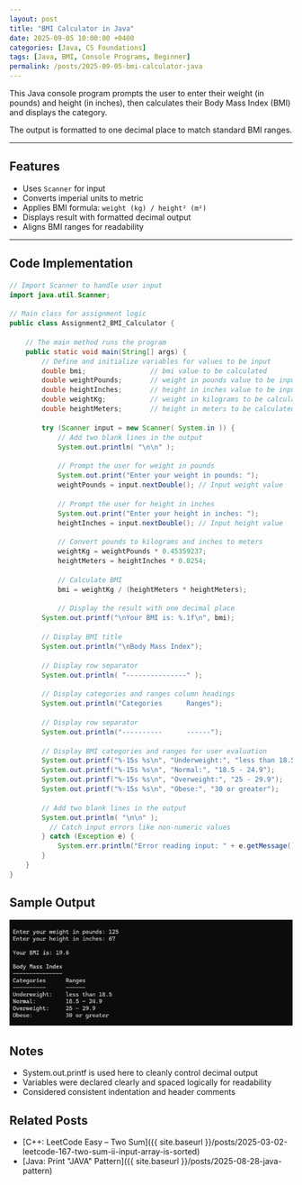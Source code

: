 ```yaml
---
layout: post
title: "BMI Calculator in Java"
date: 2025-09-05 10:00:00 +0400
categories: [Java, CS Foundations]
tags: [Java, BMI, Console Programs, Beginner]
permalink: /posts/2025-09-05-bmi-calculator-java
---
```


This Java console program prompts the user to enter their weight (in pounds) and height (in inches), then calculates their Body Mass Index (BMI) and displays the category.

The output is formatted to one decimal place to match standard BMI ranges.

---

## Features

- Uses `Scanner` for input
- Converts imperial units to metric
- Applies BMI formula: `weight (kg) / height² (m²)`
- Displays result with formatted decimal output
- Aligns BMI ranges for readability

---

## Code Implementation

```java
// Import Scanner to handle user input
import java.util.Scanner;
 
// Main class for assignment logic
public class Assignment2_BMI_Calculator {

    // The main method runs the program
    public static void main(String[] args) {    
        // Define and initialize variables for values to be input
        double bmi;                // bmi value to be calculated
        double weightPounds;       // weight in pounds value to be input
        double heightInches;       // height in inches value to be input
        double weightKg;           // weight in kilograms to be calculated
        double heightMeters;       // height in meters to be calculated

        try (Scanner input = new Scanner( System.in )) {
            // Add two blank lines in the output
            System.out.println( "\n\n" );

            // Prompt the user for weight in pounds
            System.out.print("Enter your weight in pounds: ");
            weightPounds = input.nextDouble(); // Input weight value

            // Prompt the user for height in inches
            System.out.print("Enter your height in inches: ");
            heightInches = input.nextDouble(); // Input height value
            
            // Convert pounds to kilograms and inches to meters
            weightKg = weightPounds * 0.45359237;
            heightMeters = heightInches * 0.0254;

            // Calculate BMI
            bmi = weightKg / (heightMeters * heightMeters);

            // Display the result with one decimal place
        System.out.printf("\nYour BMI is: %.1f\n", bmi);

        // Display BMI title
        System.out.println("\nBody Mass Index");

        // Display row separator
        System.out.println( "---------------" );

        // Display categories and ranges column headings
        System.out.println("Categories      Ranges");

        // Display row separator
        System.out.println("----------      ------");
        
        // Display BMI categories and ranges for user evaluation
        System.out.printf("%-15s %s\n", "Underweight:", "less than 18.5");
        System.out.printf("%-15s %s\n", "Normal:", "18.5 - 24.9");
        System.out.printf("%-15s %s\n", "Overweight:", "25 - 29.9");
        System.out.printf("%-15s %s\n", "Obese:", "30 or greater");

        // Add two blank lines in the output
        System.out.println( "\n\n" );
          // Catch input errors like non-numeric values
        } catch (Exception e) {
            System.err.println("Error reading input: " + e.getMessage());
        }
    }
}
```

## Sample Output
![Console output showing Body Mass Index (BMI)](/assets/img/bmi-calculator.png)  

## Notes
- System.out.printf is used here to cleanly control decimal output
- Variables were declared clearly and spaced logically for readability
- Considered consistent indentation and header comments

## Related Posts
- [C++: LeetCode Easy – Two Sum]({{ site.baseurl }}/posts/2025-03-02-leetcode-167-two-sum-ii-input-array-is-sorted)
- [Java: Print "JAVA" Pattern]({{ site.baseurl }}/posts/2025-08-28-java-pattern)